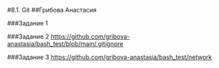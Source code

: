 #8.1. Git
##Грибова Анастасия

###Задание 1
[](https://github.com/gribova-anastasia/bash_test/commit/40cfc5775e7fe579875e4407011dfcfada8273e8)

###Задание 2
https://github.com/gribova-anastasia/bash_test/blob/main/.gitignore

###Задание 3
https://github.com/gribova-anastasia/bash_test/network
